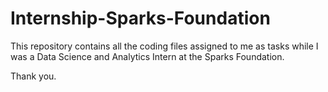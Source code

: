 # Internship-Sparks-Foundation

This repository contains all the coding files assigned to me as tasks while I was a Data Science and Analytics Intern at the Sparks Foundation.

Thank you.
